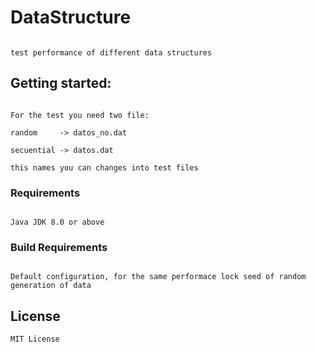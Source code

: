 # DataStructure

```

test performance of different data structures

```


## Getting started:

```

For the test you need two file:

random     -> datos_no.dat

secuential -> datos.dat

this names you can changes into test files

```


### Requirements

```

Java JDK 8.0 or above

```

### Build Requirements

```

Default configuration, for the same performace lock seed of random generation of data

```

## License

```
MIT License

```

